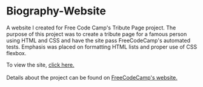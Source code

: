 # Biography-Website
A website I created for Free Code Camp's Tribute Page project. The purpose of this project was to create a tribute page for a famous person using HTML and CSS and have the site pass FreeCodeCamp's automated tests. Emphasis was placed on formatting HTML lists and proper use of CSS flexbox.    

To view the site, <a href="https://ivanamiovcic.github.io/Biography-Website/"> click here. </a>
<br>
<br>
Details about the project can be found on <a href="https://www.freecodecamp.org/learn/responsive-web-design/responsive-web-design-projects/build-a-tribute-page"> FreeCodeCamp's website. </a> 
